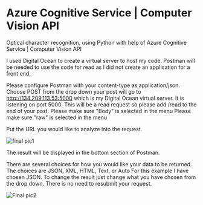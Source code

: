 # Azure Cognitive Service | Computer Vision API 
Optical character recognition, using Python with help of Azure Cognitive Service | Computer Vision API

I used Digital Ocean to create a virtual server to host my code.
Postman will be needed to use the code for read as I did not create an application for a front end.

Please configure Postman with your content-type as application/json.
Choose POST from the drop down
your post will go to http://134.209.113.53:5000 which is my Digital Ocean virtual server.  It is listening on port 5000.
This will be a read request so please add /read to the end of your post.
Please make sure "Body" is selected in the menu
Please make sure "raw" is selected in the menu

Put the URL you would like to analyze into the request.

![final pic1](https://user-images.githubusercontent.com/122126853/236354162-d9eb5154-caac-40b2-bb51-f9ec9485e7a7.JPG)

The result will be displayed in the bottom section of Postman.

There are several choices for how you would like your data to be returned.  The choices are JSON, XML, HTML, Text, or Auto
For this example I have chosen JSON.  To change the result just change what you have chosen from the drop down.  There is no need to resubmit your request.

![Final pic2](https://user-images.githubusercontent.com/122126853/236354814-b7b71f2c-bce8-42a8-953c-72cf47ac6a55.JPG)
